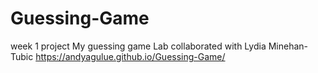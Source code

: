 # Guessing-Game
week 1 project
My guessing game Lab
collaborated with Lydia Minehan-Tubic
https://andyagulue.github.io/Guessing-Game/
